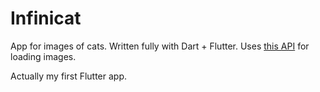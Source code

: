 # Infinicat

App for images of cats. Written fully with Dart + Flutter. Uses [this API](https://thecatapi.com/) for loading images.

Actually my first Flutter app.
